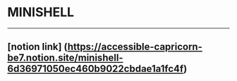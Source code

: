 # MINISHELL #

------
[notion link] (https://accessible-capricorn-be7.notion.site/minishell-6d36971050ec460b9022cbdae1a1fc4f)
-----

